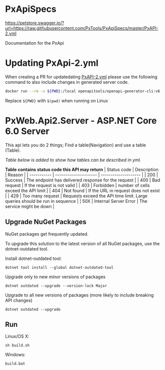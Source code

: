 # PxApiSpecs

https://petstore.swagger.io/?url=https://raw.githubusercontent.com/PxTools/PxApiSpecs/master/PxAPI-2.yml

Documentation for the PxApi

# Updating PxApi-2.yml

When creating a PR for updatedating [PxAPI-2.yml](PxAPI-2.yml)
please use the following command to also include changes in generated server code.

```sh
docker run --rm -v ${PWD}:/local openapitools/openapi-generator-cli:v6.5.0  generate -i /local/PxAPI-2.yml -g aspnetcore -c /local/aspnetcore-generator-config.yml -o /local
```

Replace `${PWD}` with `$(pwd)` when running on Linux

# PxWeb.Api2.Server - ASP.NET Core 6.0 Server

This api lets you do 2 things; Find a table(Navigation) and use a table (Table).

_Table below is added to show how tables can be described in yml._

**Table contains status code this API may return**
| Status code | Description | Reason |
| ----------- | --------------------- | -------------------- |
| 200 | Success | The endpoint has delivered response for the request |
| 400 | Bad request | If the request is not valid |
| 403 | Forbidden | number of cells exceed the API limit |
| 404 | Not found | If the URL in request does not exist |
| 429 | Too many request | Requests exceed the API time limit. Large queries should be run in sequence |
| 50X | Internal Server Error | The service might be down |

## Upgrade NuGet Packages

NuGet packages get frequently updated.

To upgrade this solution to the latest version of all NuGet packages, use the dotnet-outdated tool.

Install dotnet-outdated tool:

```
dotnet tool install --global dotnet-outdated-tool
```

Upgrade only to new minor versions of packages

```
dotnet outdated --upgrade --version-lock Major
```

Upgrade to all new versions of packages (more likely to include breaking API changes)

```
dotnet outdated --upgrade
```

## Run

Linux/OS X:

```
sh build.sh
```

Windows:

```
build.bat
```
